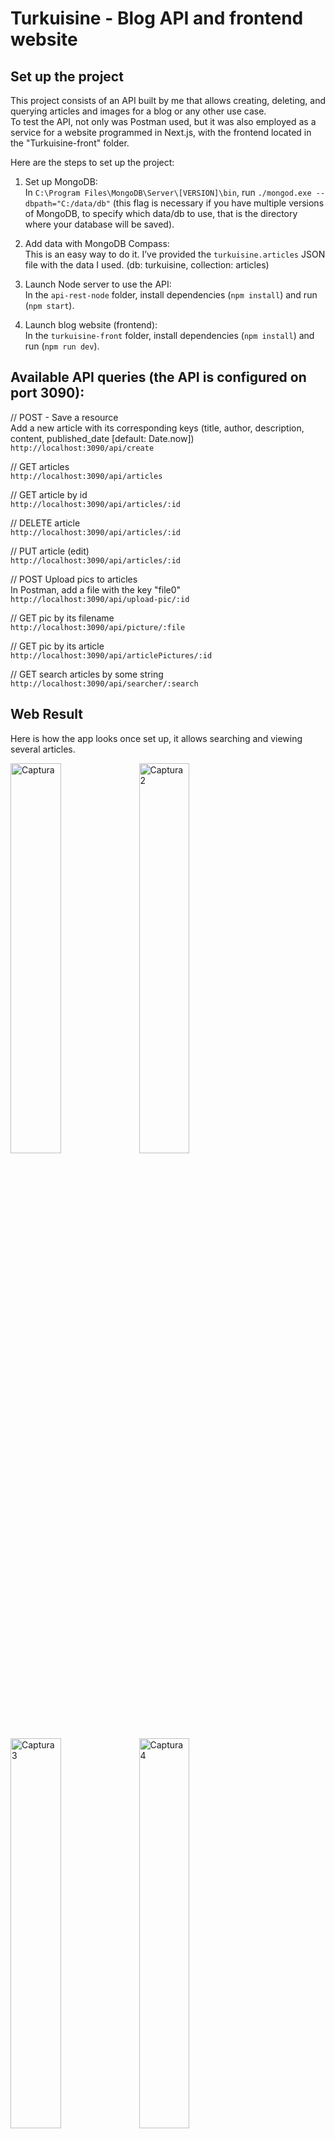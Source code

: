 # Turkuisine - Blog API and frontend website

## Set up the project

This project consists of an API built by me that allows creating, deleting, and querying articles and images for a blog or any other use case.  
To test the API, not only was Postman used, but it was also employed as a service for a website programmed in Next.js, with the frontend located in the "Turkuisine-front" folder.

Here are the steps to set up the project:

  1. Set up MongoDB:  
  	In `C:\Program Files\MongoDB\Server\[VERSION]\bin`, run `./mongod.exe --dbpath="C:/data/db"` (this flag is necessary if you have multiple versions of MongoDB, to specify which data/db to use, that is the directory where your database will be saved).
    
  2. Add data with MongoDB Compass:  
  	This is an easy way to do it. I’ve provided the `turkuisine.articles` JSON file with the data I used. (db: turkuisine, collection: articles)
  
  3. Launch Node server to use the API:  
  	In the `api-rest-node` folder, install dependencies (`npm install`) and run (`npm start`).

  4. Launch blog website (frontend):  
  	In the `turkuisine-front` folder, install dependencies (`npm install`) and run (`npm run dev`).
  
  ## Available API queries (the API is configured on port 3090):

// POST - Save a resource  
Add a new article with its corresponding keys (title, author, description, content, published_date [default: Date.now])  
`http://localhost:3090/api/create`

// GET articles  
`http://localhost:3090/api/articles`

// GET article by id  
`http://localhost:3090/api/articles/:id`

// DELETE article  
`http://localhost:3090/api/articles/:id`

// PUT article (edit)  
`http://localhost:3090/api/articles/:id`

// POST Upload pics to articles  
In Postman, add a file with the key "file0"  
`http://localhost:3090/api/upload-pic/:id`

// GET pic by its filename  
`http://localhost:3090/api/picture/:file`

// GET pic by its article  
`http://localhost:3090/api/articlePictures/:id`

// GET search articles by some string  
`http://localhost:3090/api/searcher/:search`

## Web Result  
Here is how the app looks once set up, it allows searching and viewing several articles.

<img width="40%" alt="Captura" src="https://github.com/user-attachments/assets/6472a060-6855-404f-928a-b7fe7e433e14">  
<img width="40%" alt="Captura2" src="https://github.com/user-attachments/assets/85dcd814-8993-4456-b410-bf6261a17373">  
<img width="40%" alt="Captura3" src="https://github.com/user-attachments/assets/fa88bf21-266e-40c5-b0e6-3f6515966aaa">  
<img width="40%" alt="Captura4" src="https://github.com/user-attachments/assets/6668f757-0a6e-46a2-ad7f-67a25bb36bc8">

Also available is this video showing how the website looks: [Watch video](./resultado_web.webm)

Thank you for stopping by! :)
